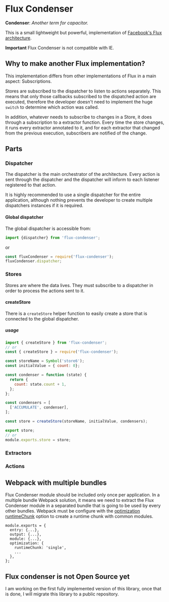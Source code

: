 # Flux Condenser
**Condenser**: _Another term for capacitor._

This is a small lightweight but powerful, implementation of [Facebook's Flux architecture](https://facebook.github.io/flux/).

**Important** Flux Condenser is not compatible with IE.

## Why to make another Flux implementation?
This implementation differs from other implementations of Flux in a main aspect: Subscriptions.

Stores are subscribed to the dispatcher to listen to actions separately.
This means that only those callbacks subscribed to the dispatched action are executed, therefore the developer doesn't need to implement the huge `switch` to determine which action was called.

In addition, whatever needs to subscribe to changes in a Store, it does through a subscription to a extractor function.
Every time the store changes, it runs every extractor annotated to it, and for each extractor that changed from the previous execution, subscribers are notified of the change.

## Parts

### Dispatcher
The dispatcher is the main orchestrator of the architecture. Every action is sent through the dispatcher and the dispatcher will inform to each listener registered to that action.

It is highly recommended to use a single dispatcher for the entire application, although nothing prevents the developer to create multiple dispatchers instances if it is required.

#### Global dispatcher
The global dispatcher is accessible from:
```javascript
import {dispatcher} from 'flux-condenser';
```
or
```javascript
const fluxCondenser = require('flux-condenser');
fluxCondenser.dispatcher;
```

### Stores
Stores are where the data lives. They must subscribe to a dispatcher in order to process the actions sent to it.

#### createStore
There is a `createStore` helper function to easily create a store that is connected to the global dispatcher.

##### usage
```javascript
import { createStore } from 'flux-condenser';
// or
const { createStore } = require('flux-condenser');

const storeName = Symbol('store6');
const initialValue = { count: 0};

const condenser = function (state) {
  return {
    count: state.count + 1,
  };
};

const condensers = [
  ['ACCUMULATE', condenser],
];

const store = createStore(storeName, initialValue, condensers);

export store;
// or
module.exports.store = store;
```

### Extractors


### Actions

## Webpack with multiple bundles
Flux Condenser module should be included only once per application. In a multiple bundle Webpack solution, it means we need to extract the Flux Condenser module in a separated bundle that is going to be used by every other bundles. Webpack must be configure with the [optimization runtimeChunk](https://webpack.js.org/configuration/optimization/#optimizationruntimechunk) option to create a runtime chunk with common modules.

```
module.exports = {
  entry: {...},
  output: {...},
  module: {...},
  optimization: {
    runtimeChunk: 'single',
    ...
  },
};
```

## Flux condenser is not Open Source yet
I am working on the first fully implemented version of this library, once that is done, I will migrate this library to a public repository.
